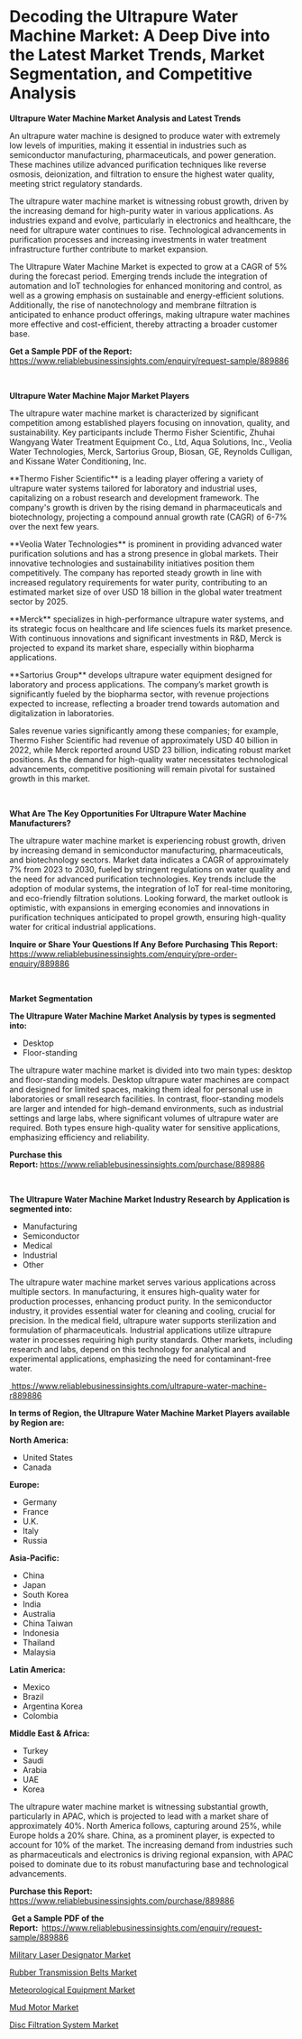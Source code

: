 <p><h1>Decoding the Ultrapure Water Machine Market: A Deep Dive into the Latest Market Trends, Market Segmentation, and Competitive Analysis</h1></p><p><strong>Ultrapure Water Machine Market Analysis and Latest Trends</strong></p>
<p><p>An ultrapure water machine is designed to produce water with extremely low levels of impurities, making it essential in industries such as semiconductor manufacturing, pharmaceuticals, and power generation. These machines utilize advanced purification techniques like reverse osmosis, deionization, and filtration to ensure the highest water quality, meeting strict regulatory standards.</p><p>The ultrapure water machine market is witnessing robust growth, driven by the increasing demand for high-purity water in various applications. As industries expand and evolve, particularly in electronics and healthcare, the need for ultrapure water continues to rise. Technological advancements in purification processes and increasing investments in water treatment infrastructure further contribute to market expansion.</p><p>The Ultrapure Water Machine Market is expected to grow at a CAGR of 5% during the forecast period. Emerging trends include the integration of automation and IoT technologies for enhanced monitoring and control, as well as a growing emphasis on sustainable and energy-efficient solutions. Additionally, the rise of nanotechnology and membrane filtration is anticipated to enhance product offerings, making ultrapure water machines more effective and cost-efficient, thereby attracting a broader customer base.</p></p>
<p><strong>Get a Sample PDF of the Report:&nbsp;</strong> <a href="https://www.reliablebusinessinsights.com/enquiry/request-sample/889886?utm_campaign=1847&utm_medium=2&utm_source=Github&utm_content=ia&utm_term=08042025&utm_id=ultrapure-water-machine">https://www.reliablebusinessinsights.com/enquiry/request-sample/889886</a></p>
<p>&nbsp;</p>
<p><strong>Ultrapure Water Machine Major Market Players</strong></p>
<p><p>The ultrapure water machine market is characterized by significant competition among established players focusing on innovation, quality, and sustainability. Key participants include Thermo Fisher Scientific, Zhuhai Wangyang Water Treatment Equipment Co., Ltd, Aqua Solutions, Inc., Veolia Water Technologies, Merck, Sartorius Group, Biosan, GE, Reynolds Culligan, and Kissane Water Conditioning, Inc.</p><p>**Thermo Fisher Scientific** is a leading player offering a variety of ultrapure water systems tailored for laboratory and industrial uses, capitalizing on a robust research and development framework. The company's growth is driven by the rising demand in pharmaceuticals and biotechnology, projecting a compound annual growth rate (CAGR) of 6-7% over the next few years.</p><p>**Veolia Water Technologies** is prominent in providing advanced water purification solutions and has a strong presence in global markets. Their innovative technologies and sustainability initiatives position them competitively. The company has reported steady growth in line with increased regulatory requirements for water purity, contributing to an estimated market size of over USD 18 billion in the global water treatment sector by 2025.</p><p>**Merck** specializes in high-performance ultrapure water systems, and its strategic focus on healthcare and life sciences fuels its market presence. With continuous innovations and significant investments in R&D, Merck is projected to expand its market share, especially within biopharma applications.</p><p>**Sartorius Group** develops ultrapure water equipment designed for laboratory and process applications. The company’s market growth is significantly fueled by the biopharma sector, with revenue projections expected to increase, reflecting a broader trend towards automation and digitalization in laboratories.</p><p>Sales revenue varies significantly among these companies; for example, Thermo Fisher Scientific had revenue of approximately USD 40 billion in 2022, while Merck reported around USD 23 billion, indicating robust market positions. As the demand for high-quality water necessitates technological advancements, competitive positioning will remain pivotal for sustained growth in this market.</p></p>
<p>&nbsp;</p>
<p><strong>What Are The Key Opportunities For Ultrapure Water Machine Manufacturers?</strong></p>
<p><p>The ultrapure water machine market is experiencing robust growth, driven by increasing demand in semiconductor manufacturing, pharmaceuticals, and biotechnology sectors. Market data indicates a CAGR of approximately 7% from 2023 to 2030, fueled by stringent regulations on water quality and the need for advanced purification technologies. Key trends include the adoption of modular systems, the integration of IoT for real-time monitoring, and eco-friendly filtration solutions. Looking forward, the market outlook is optimistic, with expansions in emerging economies and innovations in purification techniques anticipated to propel growth, ensuring high-quality water for critical industrial applications.</p></p>
<p><strong>Inquire or Share Your Questions If Any Before Purchasing This Report:</strong> <a href="https://www.reliablebusinessinsights.com/enquiry/pre-order-enquiry/889886?utm_campaign=1847&utm_medium=2&utm_source=Github&utm_content=ia&utm_term=08042025&utm_id=ultrapure-water-machine">https://www.reliablebusinessinsights.com/enquiry/pre-order-enquiry/889886</a></p>
<p>&nbsp;</p>
<p><strong>Market Segmentation</strong></p>
<p><strong>The Ultrapure Water Machine Market Analysis by types is segmented into:</strong></p>
<p><ul><li>Desktop</li><li>Floor-standing</li></ul></p>
<p><p>The ultrapure water machine market is divided into two main types: desktop and floor-standing models. Desktop ultrapure water machines are compact and designed for limited spaces, making them ideal for personal use in laboratories or small research facilities. In contrast, floor-standing models are larger and intended for high-demand environments, such as industrial settings and large labs, where significant volumes of ultrapure water are required. Both types ensure high-quality water for sensitive applications, emphasizing efficiency and reliability.</p></p>
<p><strong>Purchase this Report:&nbsp;</strong><a href="https://www.reliablebusinessinsights.com/purchase/889886?utm_campaign=1847&utm_medium=2&utm_source=Github&utm_content=ia&utm_term=08042025&utm_id=ultrapure-water-machine">https://www.reliablebusinessinsights.com/purchase/889886</a></p>
<p>&nbsp;</p>
<p><strong>The Ultrapure Water Machine Market Industry Research by Application is segmented into:</strong></p>
<p><ul><li>Manufacturing</li><li>Semiconductor</li><li>Medical</li><li>Industrial</li><li>Other</li></ul></p>
<p><p>The ultrapure water machine market serves various applications across multiple sectors. In manufacturing, it ensures high-quality water for production processes, enhancing product purity. In the semiconductor industry, it provides essential water for cleaning and cooling, crucial for precision. In the medical field, ultrapure water supports sterilization and formulation of pharmaceuticals. Industrial applications utilize ultrapure water in processes requiring high purity standards. Other markets, including research and labs, depend on this technology for analytical and experimental applications, emphasizing the need for contaminant-free water.</p></p>
<p><a href="https://www.reliablebusinessinsights.com/ultrapure-water-machine-r889886?utm_campaign=1847&utm_medium=2&utm_source=Github&utm_content=ia&utm_term=08042025&utm_id=ultrapure-water-machine">&nbsp;https://www.reliablebusinessinsights.com/ultrapure-water-machine-r889886</a></p>
<p><strong>In terms of Region, the Ultrapure Water Machine Market Players available by Region are:</strong></p>
<p>
    <p> <strong> North America: </strong>
        <ul>
            <li>United States</li>
            <li>Canada</li>
        </ul>
        </p> 
    <p> <strong> Europe: </strong>
        <ul>
            <li>Germany</li>
            <li>France</li>
            <li>U.K.</li>
            <li>Italy</li>
            <li>Russia</li>
        </ul>
        </p> 
    <p> <strong> Asia-Pacific: </strong>
        <ul>
            <li>China</li>
            <li>Japan</li>
            <li>South Korea</li>
            <li>India</li>
            <li>Australia</li>
            <li>China Taiwan</li>
            <li>Indonesia</li>
            <li>Thailand</li>
            <li>Malaysia</li>
        </ul>
        </p> 
    <p> <strong> Latin America: </strong>
        <ul>
            <li>Mexico</li>
            <li>Brazil</li>
            <li>Argentina Korea</li>
            <li>Colombia</li>
        </ul>
        </p> 
    <p> <strong> Middle East & Africa: </strong>
        <ul>
            <li>Turkey</li>
            <li>Saudi</li>
            <li>Arabia</li>
            <li>UAE</li>
            <li>Korea</li>
        </ul>
    </p>
    </p>
<p><p>The ultrapure water machine market is witnessing substantial growth, particularly in APAC, which is projected to lead with a market share of approximately 40%. North America follows, capturing around 25%, while Europe holds a 20% share. China, as a prominent player, is expected to account for 10% of the market. The increasing demand from industries such as pharmaceuticals and electronics is driving regional expansion, with APAC poised to dominate due to its robust manufacturing base and technological advancements.</p></p>
<p><strong>Purchase this Report: </strong><a href="https://www.reliablebusinessinsights.com/purchase/889886?utm_campaign=1847&utm_medium=2&utm_source=Github&utm_content=ia&utm_term=08042025&utm_id=ultrapure-water-machine">https://www.reliablebusinessinsights.com/purchase/889886</a></p>
<p>&nbsp;<strong>Get a Sample PDF of the Report:&nbsp;&nbsp;</strong><a href="https://www.reliablebusinessinsights.com/enquiry/request-sample/889886?utm_campaign=1847&utm_medium=2&utm_source=Github&utm_content=ia&utm_term=08042025&utm_id=ultrapure-water-machine">https://www.reliablebusinessinsights.com/enquiry/request-sample/889886</a></p>
<p><strong></strong></p>
<p><p><a href="https://github.com/kitsossadien/Market-Research-Report-List-1/blob/main/military-laser-designator-market.md?utm_campaign=1847&utm_medium=2&utm_source=Github&utm_content=ia&utm_term=08042025&utm_id=ultrapure-water-machine">Military Laser Designator Market</a></p><p><a href="https://github.com/edriceakeime/Market-Research-Report-List-1/blob/main/rubber-transmission-belts-market.md?utm_campaign=1847&utm_medium=2&utm_source=Github&utm_content=ia&utm_term=08042025&utm_id=ultrapure-water-machine">Rubber Transmission Belts Market</a></p><p><a href="https://github.com/seppelharjap/Market-Research-Report-List-1/blob/main/meteorological-equipment-market.md?utm_campaign=1847&utm_medium=2&utm_source=Github&utm_content=ia&utm_term=08042025&utm_id=ultrapure-water-machine">Meteorological Equipment Market</a></p><p><a href="https://github.com/olesjaquah/Market-Research-Report-List-1/blob/main/mud-motor-market.md?utm_campaign=1847&utm_medium=2&utm_source=Github&utm_content=ia&utm_term=08042025&utm_id=ultrapure-water-machine">Mud Motor Market</a></p><p><a href="https://github.com/fungkychiman/Market-Research-Report-List-1/blob/main/disc-filtration-system-market.md?utm_campaign=1847&utm_medium=2&utm_source=Github&utm_content=ia&utm_term=08042025&utm_id=ultrapure-water-machine">Disc Filtration System Market</a></p></p>